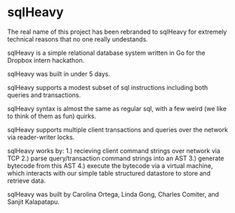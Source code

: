 # sqlHeavy
The real name of this project has been rebranded to sqlHeavy for extremely technical reasons that no one really undestands.

sqlHeavy is a simple relational database system written in Go for the Dropbox intern hackathon.

sqlHeavy was built in under 5 days.

sqlHeavy supports a modest subset of sql instructions including both queries and transactions.

sqlHeavy syntax is almost the same as regular sql, with a few weird (we like to think of them as fun) quirks.

sqlHeavy supports multiple client transactions and queries over the network via reader-writer locks.

sqlHeavy works by:
  1.) recieving client command strings over network via TCP
  2.) parse query/transaction command strings into an AST
  3.) generate bytecode from this AST
  4.) execute the bytecode via a virtual machine, which interacts with our simple table structured datastore to store and retrieve data.
  
sqlHeavy was built by Carolina Ortega, Linda Gong, Charles Comiter, and Sanjit Kalapatapu.


